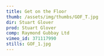 ```yaml
---
title: Get on the Floor 
thumb: /assets/img/thumbs/GOF_T.jpg
dir: Stuart Glover
prod: Stuart Glover
comp: Raymond Gubbay Ltd
vimeo_id: 371117990
stills: GOF_1.jpg
---
```


